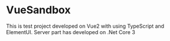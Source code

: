 # VueSandbox
This is test project developed on Vue2 with using TypeScript and ElementUI.
Server part has developed on .Net Core 3
